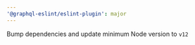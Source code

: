 ```yaml
---
'@graphql-eslint/eslint-plugin': major
---
```


Bump dependencies and update minimum Node version to `v12`
